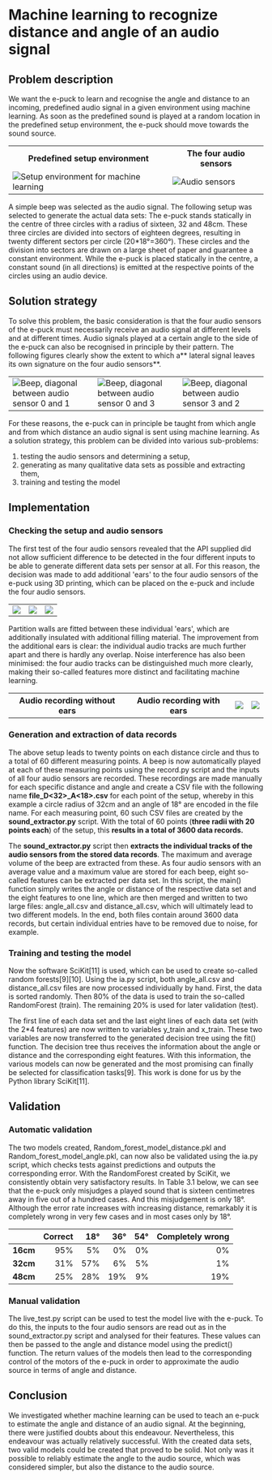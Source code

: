 # Machine learning to recognize distance and angle of an audio signal #

## Problem description ##

We want the e-puck to learn and recognise the angle and distance to an incoming, predefined audio signal in a given environment using machine learning. As soon as the predefined sound is played at a random location in the predefined setup environment, the e-puck should move towards the sound source.

<table>
  <th>Predefined setup environment</th><th>The four audio sensors</th>
  <tr><td><img src="https://github.com/oliolioli/Robotics/assets/4264535/4d151379-55fb-431a-b09a-e551eae46512" alt="Setup environment for machine learning"></td><td><img src="https://github.com/oliolioli/Robotics/assets/4264535/b3172891-a936-430f-a026-218e3d392d9f" alt="Audio sensors"></td></tr>
</table>

A simple beep was selected as the audio signal. The following setup was selected to generate the actual data sets: The e-puck stands statically in the centre of three circles with a radius of sixteen, 32 and 48cm. These three circles are divided into sectors of eighteen degrees, resulting in twenty different sectors per circle (20*18°=360°). These circles and the division into sectors are drawn on a large sheet of paper and guarantee a constant environment. While the e-puck is placed statically in the centre, a constant sound (in all directions) is emitted at the respective points of the circles using an audio device.

## Solution strategy ##

To solve this problem, the basic consideration is that the four audio sensors of the e-puck must necessarily receive an audio signal at different levels and at different times. Audio signals played at a certain angle to the side of the e-puck can also be recognised in principle by their pattern. The following figures clearly show the extent to which a** lateral signal leaves its own signature on the four audio sensors**.

<table>
  <tr>
    <td><img src="https://github.com/oliolioli/Robotics/assets/4264535/f4d77088-b57b-4b4e-8939-ab7f0dcaf8ca">Beep, diagonal between audio sensor 0 and 1</td>
    <td><img src="https://github.com/oliolioli/Robotics/assets/4264535/7091a5df-237a-4bf5-bc37-71761707b5a2">Beep, diagonal between audio sensor 0 and 3</td>
    <td><img src="https://github.com/oliolioli/Robotics/assets/4264535/70e5e19d-73ea-476e-8006-fd4992ff02ae">Beep, diagonal between audio sensor 3 and 2</td></tr>
</table>


For these reasons, the e-puck can in principle be taught from which angle and from which distance an audio signal is sent using machine learning. As a solution strategy, this problem can be divided into various sub-problems:

1. testing the audio sensors and determining a setup,
2. generating as many qualitative data sets as possible and extracting them,
3. training and testing the model

## Implementation ##
### Checking the setup and audio sensors ###
The first test of the four audio sensors revealed that the API supplied did not allow sufficient difference to be detected in the four different inputs to be able to generate different data sets per sensor at all. For this reason, the decision was made to add additional 'ears' to the four audio sensors of the e-puck using 3D printing, which can be placed on the e-puck and include the four audio sensors. 

<table>
  <tr>
    <td><img src="https://github.com/oliolioli/Robotics/assets/4264535/be93f914-2849-441e-9746-69a28138ae30"></td>
    <td><img src="https://github.com/oliolioli/Robotics/assets/4264535/2b4eb179-361d-45dd-8118-f8c673738e9d"></td>
    <td><img src="https://github.com/oliolioli/Robotics/assets/4264535/5bbd2bcd-6e33-4749-a64d-2289d826d8a5"></td>
  </tr>
</table>

Partition walls are fitted between these individual 'ears', which are additionally insulated with additional filling material. The improvement from the additional ears is clear: the individual audio tracks are much further apart and there is hardly any overlap. Noise interference has also been minimised: the four audio tracks can be distinguished much more clearly, making their so-called features more distinct and facilitating machine learning.

<table>
  <tr>
    <th>Audio recording without ears</th><th>Audio recording with ears</th>
    <td><img src="https://github.com/oliolioli/Robotics/assets/4264535/26be3593-1076-4e86-857f-360916207efa"></td>
    <td><img src="https://github.com/oliolioli/Robotics/assets/4264535/4be73374-f5cc-4012-85bc-bdd3e09f0a5a"></td>
  </tr>
</table>

### Generation and extraction of data records ###
The above setup leads to twenty points on each distance circle and thus to a total of 60 different measuring points. A beep is now automatically played at each of these measuring points using the record.py script and the inputs of all four audio sensors are recorded. These recordings are made manually for each specific distance and angle and create a CSV file with the following name **file<counter>_D<32>_A<18>.csv** for each point of the setup, whereby in this example a circle radius of 32cm and an angle of 18° are encoded in the file name. For each measuring point, 60 such CSV files are created by the **sound_extractor.py** script. With the total of 60 points (**three radii with 20 points each**) of the setup, this **results in a total of 3600 data records.**

The **sound_extractor.py** script then **extracts the individual tracks of the audio sensors from the stored data records**. The maximum and average volume of the beep are extracted from these. As four audio sensors with an average value and a maximum value are stored for each beep, eight so-called features can be extracted per data set. In this script, the main() function simply writes the angle or distance of the respective data set and the eight features to one line, which are then merged and written to two large files: angle_all.csv and distance_all.csv, which will ultimately lead to two different models. In the end, both files contain around 3600 data records, but certain individual entries have to be removed due to noise, for example.


### Training and testing the model ###
Now the software SciKit[11] is used, which can be used to create so-called random forests[9][10]. Using the ia.py script, both angle_all.csv and distance_all.csv files are now processed individually by hand. First, the data is sorted randomly. Then 80% of the data is used to train the so-called RandomForest (train). The remaining 20% is used for later validation (test).

The first line of each data set and the last eight lines of each data set (with the 2*4 features) are now written to variables y_train and x_train. These two variables are now transferred to the generated decision tree using the fit() function. The decision tree thus receives the information about the angle or distance and the corresponding eight features. With this information, the various models can now be generated and the most promising can finally be selected for classification tasks[9]. This work is done for us by the Python library SciKit[11].

## Validation ##

### Automatic validation ###
The two models created, Random_forest_model_distance.pkl and Random_forest_model_angle.pkl, can now also be validated using the ia.py script, which checks tests against predictions and outputs the corresponding error.
With the RandomForest created by SciKit, we consistently obtain very satisfactory results. In Table 3.1 below, we can see that the e-puck only misjudges a played sound that is sixteen centimetres away in five out of a hundred cases. And this misjudgement is only 18°. Although the error rate increases with increasing distance, remarkably it is completely wrong in very few cases
and in most cases only by 18°.

|          | **Correct** | **18°** | **36°** | **54°** | **Completely wrong** |
|---------:|------------:|--------:|--------:|--------:|--------------------:|
| **16cm** | 95\%        | 5\%     | 0\%     | 0\%     | 0\%                 |
| **32cm** | 31\%        | 57\%    | 6\%     | 5\%     | 1\%                 |
| **48cm** | 25\%        | 28\%    | 19\%    | 9\%     | 19\%                |

### Manual validation ###

The live_test.py script can be used to test the model live with the e-puck. To do this, the inputs to the four audio sensors are read out as in the sound_extractor.py script
and analysed for their features. These values can then be passed to the angle and distance model using the predict() function. The return values of the models then lead to the corresponding control of the motors of the e-puck in order to approximate the audio source in terms of angle and distance.

## Conclusion ##

We investigated whether machine learning can be used to teach an e-puck to estimate the angle and distance of an audio signal. At the beginning, there were justified doubts about this endeavour. Nevertheless, this endeavour was actually relatively successful. With the created data sets, two valid models could be created that proved to be solid. Not only was it possible to reliably estimate the angle to the audio source, which was considered simpler, but also the distance to the audio source.
